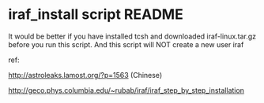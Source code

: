 iraf_install script README
=================

It would be better if you have installed tcsh and downloaded iraf-linux.tar.gz before you run this script. 
And this script will NOT create a new user iraf

ref:

http://astroleaks.lamost.org/?p=1563 (Chinese)

http://geco.phys.columbia.edu/~rubab/iraf/iraf_step_by_step_installation
